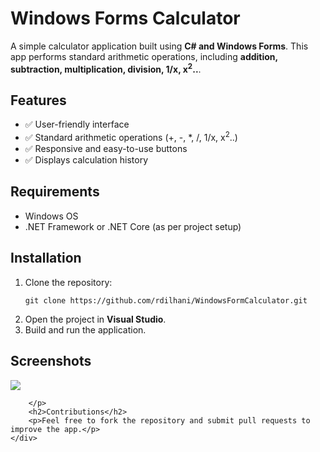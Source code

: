 
<body>
    <div class="container">
        <h1>Windows Forms Calculator</h1>
        <p>A simple calculator application built using <strong>C# and Windows Forms</strong>. This app performs standard arithmetic operations, including <strong>addition, subtraction, multiplication, division, 1/x, x<sup>2</sup>..</strong>.</p>
        <h2>Features</h2>
        <ul>
            <li>✅ User-friendly interface</li>
            <li>✅ Standard arithmetic operations (+, -, *, /, 1/x, x<sup>2</sup>..)</li>
            <li>✅ Responsive and easy-to-use buttons</li>
            <li>✅ Displays calculation history</li>
        </ul>
        <h2>Requirements</h2>
        <ul>
            <li>Windows OS</li>
            <li>.NET Framework or .NET Core (as per project setup)</li>
        </ul>
      <h2>Installation</h2>
        <ol>
            <li>Clone the repository:</li>
            <pre><code>git clone https://github.com/rdilhani/WindowsFormCalculator.git</code></pre>
            <li>Open the project in <strong>Visual Studio</strong>.</li>
            <li>Build and run the application.</li>
        </ol>
     <h2>Screenshots</h2>
        <p> <img src=https://github.com/user-attachments/assets/38aff5ef-89a9-4193-9555-80a5b81501f1>

        </p>
        <h2>Contributions</h2>
        <p>Feel free to fork the repository and submit pull requests to improve the app.</p>
    </div>
</body>
</html>
